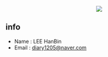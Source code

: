 <!-- 헤더부분(가운데 정렬을위해 html 문법사용) -->
<p align='center'>
  <a href="https://github.com/HBinble">
    <img src="https://capsule-render.vercel.app/api?type=waving&color=gradient&fontColor=FFFFFF&height=300&section=header&text=HanBin's%20Study&fontSize=50"/>
  </a>
</p>

## info
- Name : LEE HanBin
- Email : diary1205@naver.com


<!--
**HanBin1205/HanBin1205** is a ✨ _special_ ✨ repository because its `README.md` (this file) appears on your GitHub profile.

Here are some ideas to get you started:

- 🔭 I’m currently working on ...
- 🌱 I’m currently learning ...
- 👯 I’m looking to collaborate on ...
- 🤔 I’m looking for help with ...
- 💬 Ask me about ...
- 📫 How to reach me: ...
- 😄 Pronouns: ...
- ⚡ Fun fact: ...
-->
